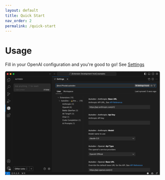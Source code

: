 ```yaml
---
layout: default
title: Quick Start
nav_order: 2
permalink: /quick-start
---
```


# Usage

Fill in your OpenAI configuration and you're good to go! See [Settings](./settings.md)

![Settings](./images/settings.png)